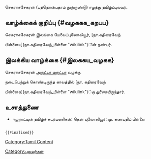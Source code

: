 செகராசசேகரன் (பத்தொன்பதாம் நூற்றாண்டு) ஈழத்து தமிழ்ப்புலவர்.

## வாழ்க்கைக் குறிப்பு {#வழககக_கறபப}

செகராசசேகரன் இலங்கை மேலைப்புலோலியூர், [நா.கதிரைவேற்
பிள்ளைய](நா.கதிரைவேற்_பிள்ளை "wikilink")ின் நண்பர்.

## இலக்கிய வாழ்க்கை {#இலககய_வழகக}

செகராசசேகரன் [அருட்பா மருட்பா](அருட்பா_மருட்பா_விவாதம் "wikilink") வழக்கு
நடைபெற்றுக் கொண்டிருந்த காலத்தில் [நா. கதிரைவேற்
பிள்ளைக](நா.கதிரைவேற்_பிள்ளை "wikilink")்கு துணையிருந்தார்.

## உசாத்துணை

-   ஈழநாட்டின் தமிழ்ச் சுடர்மணிகள்: தென் புலோலியூர்: மு. கணபதிப் பிள்ளை

```{=mediawiki}
{{Finalised}}
```
[Category:Tamil Content](Category:Tamil_Content "wikilink")
[Category:புலவர்கள்](Category:புலவர்கள் "wikilink")
